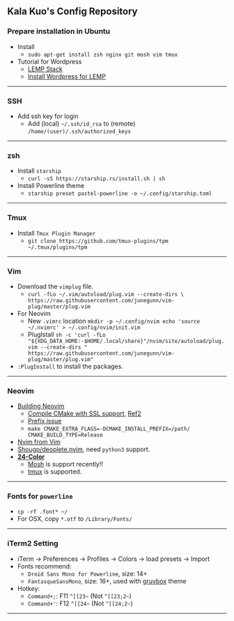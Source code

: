## Kala Kuo's Config Repository

### Prepare installation in Ubuntu
- Install
  + `sudo apt-get install zsh nginx git mosh vim tmux`
- Tutorial for Wordpress 
  + [LEMP Stack](https://www.digitalocean.com/community/tutorials/how-to-install-linux-nginx-mysql-php-lemp-stack-in-ubuntu-16-04)
  + [Install Wordpress for LEMP](https://www.digitalocean.com/community/tutorials/how-to-install-wordpress-with-lemp-on-ubuntu-16-04)

---

### SSH
- Add ssh key for login
  + Add (local) `~/.ssh/id_rsa` to (remote) `/home/(user)/.ssh/authorized_keys`

---

### zsh
- Install `starship`
  + `curl -sS https://starship.rs/install.sh | sh`
- Install Powerline theme
  + `starship preset pastel-powerline -o ~/.config/starship.toml`

---

### Tmux
- Install `Tmux Plugin Manager`
  + `git clone https://github.com/tmux-plugins/tpm ~/.tmux/plugins/tpm`

---

### Vim 
- Download the `vimplug` file.
  + `curl -fLo ~/.vim/autoload/plug.vim --create-dirs \
    https://raw.githubusercontent.com/junegunn/vim-plug/master/plug.vim`
- For Neovim
  + New `.vimrc` location
    `mkdir -p ~/.config/nvim
     echo 'source ~/.nvimrc' > ~/.config/nvim/init.vim`
  + PlugIstall
    `sh -c 'curl -fLo "${XDG_DATA_HOME:-$HOME/.local/share}"/nvim/site/autoload/plug.vim --create-dirs " 
       https://raw.githubusercontent.com/junegunn/vim-plug/master/plug.vim"`
- `:PlugInstall` to install the packages.

---

### Neovim 
- [Building Neovim](https://github.com/neovim/neovim/wiki/Building-Neovim)
  + [Compile CMake with SSL support](https://github.com/neovim/neovim/issues/1469#issuecomment-63058312), [Ref2](http://stackoverflow.com/questions/29816529/unsupported-protocol-while-downlod-tar-gz-package)
  + [Prefix issue](https://github.com/neovim/neovim/issues/2111)
  + `make CMAKE_EXTRA_FLAGS=-DCMAKE_INSTALL_PREFIX=/path/ CMAKE_BUILD_TYPE=Release`
- [Nvim from Vim](https://neovim.io/doc/user/nvim_from_vim.html)
- [Shougo/deoplete.nvim](https://github.com/Shougo/deoplete.nvim), need `python3` support.
- [**24-Color**](https://gist.github.com/XVilka/8346728)
  + [Mosh](https://github.com/mobile-shell/mosh/issues/649) is support recently!! 
  + [tmux](http://sunaku.github.io/tmux-24bit-color.html#usage) is supported. 

---

### Fonts for `powerline`
- `cp -rf .font* ~/`
- For OSX, copy `*.otf` to `/Library/Fonts/`

---

### iTerm2 Setting
- iTerm -> Preferences -> Profiles -> Colors -> load presets -> Import
- Fonts recommend: 
  + `Droid Sans Mono for Powerline`, size: 14+
  + `FantasqueSansMono`, size: 16+, used with [gruvbox](https://github.com/morhetz/gruvbox) theme 
- Hotkey: 
  + `Command+;`: F11 `^[[23~` (Not `^[[23;2~`) 
  + `Command+'`: F12 `^[[24~` (Not `^[[24;2~`) 

---
